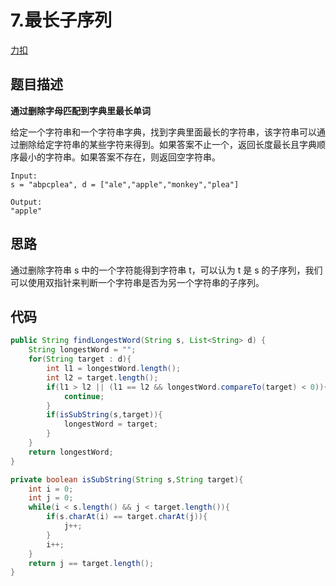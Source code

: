 # 7.最长子序列

 [力扣](https://leetcode-cn.com/problems/longest-word-in-dictionary-through-deleting/description/) 

## 题目描述

**通过删除字母匹配到字典里最长单词**

给定一个字符串和一个字符串字典，找到字典里面最长的字符串，该字符串可以通过删除给定字符串的某些字符来得到。如果答案不止一个，返回长度最长且字典顺序最小的字符串。如果答案不存在，则返回空字符串。

```
Input:
s = "abpcplea", d = ["ale","apple","monkey","plea"]

Output:
"apple"
```

## 思路

 通过删除字符串 s 中的一个字符能得到字符串 t，可以认为 t 是 s 的子序列，我们可以使用双指针来判断一个字符串是否为另一个字符串的子序列。 

## 代码

```java
public String findLongestWord(String s, List<String> d) {
    String longestWord = "";
    for(String target : d){
        int l1 = longestWord.length();
        int l2 = target.length();
        if(l1 > l2 || (l1 == l2 && longestWord.compareTo(target) < 0)){
            continue;
        }
        if(isSubString(s,target)){
            longestWord = target;
        }
    }
    return longestWord;
}

private boolean isSubString(String s,String target){
    int i = 0;
    int j = 0;
    while(i < s.length() && j < target.length()){
        if(s.charAt(i) == target.charAt(j)){
            j++;
        }
        i++;
    }
    return j == target.length();
}
```

